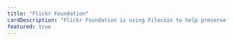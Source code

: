 ```yaml
---
title: "Flickr Foundation"
cardDescription: "Flickr Foundation is using Filecoin to help preserve thousands of historical images from cultural institutions like NASA and the U.S. National Archives."
featured: true
---
```

